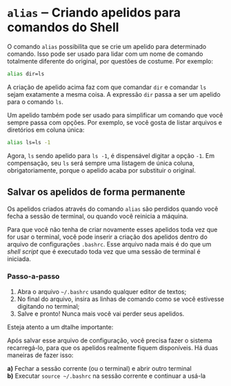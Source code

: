 <!-- O que é ensinado a seguir talvez precise ser adaptado para ensinar acessibilidade. Por enquanto esta página somente existe para experimentação da navegação em gitbooks. -->

# `alias` ‒ Criando apelidos para comandos do Shell

O comando `alias` possibilita que se crie um apelido para determinado comando. Isso pode ser usado para lidar com um nome de comando totalmente diferente do original, por questões de costume. Por exemplo:

```sh
alias dir=ls
```

A criação de apelido acima faz com que comandar `dir` e comandar `ls` sejam exatamente a mesma coisa. A expressão `dir` passa a ser um apelido para o comando `ls`.

Um apelido também pode ser usado para simplificar um comando que você sempre passa com opções. Por exemplo, se você gosta de listar arquivos e diretórios em coluna única:

```sh
alias ls=ls -1
```

Agora, `ls` sendo apelido para `ls -1`, é dispensável digitar a opção `-1`. Em compensação, seu `ls` será sempre uma listagem de única coluna, obrigatoriamente, porque o apelido acaba por substituir o original.

## Salvar os apelidos de forma permanente

Os apelidos criados através do comando `alias` são perdidos quando você fecha a sessão de terminal, ou quando você reinicia a máquina.

Para que você não tenha de criar novamente esses apelidos toda vez que for usar o terminal, você pode inserir a criação dos apelidos dentro do arquivo de configurações `.bashrc`. Esse arquivo nada mais é do que um _shell script_ que é executado toda vez que uma sessão de terminal é iniciada.

### Passo-a-passo

1. Abra o arquivo `~/.bashrc` usando qualquer editor de textos;
2. No final do arquivo, insira as linhas de comando como se você estivesse digitando no terminal;
3. Salve e pronto! Nunca mais você vai perder seus apelidos.

Esteja atento a um dtalhe importante:

Após salvar esse arquivo de configuração, você precisa fazer o sistema recarregá-lo, para que os apelidos realmente fiquem disponíveis. Há duas maneiras de fazer isso:

**a)** Fechar a sessão corrente (ou o terminal) e abrir outro terminal  
**b)** Executar `source ~/.bashrc` na sessão corrente e continuar a usá-la